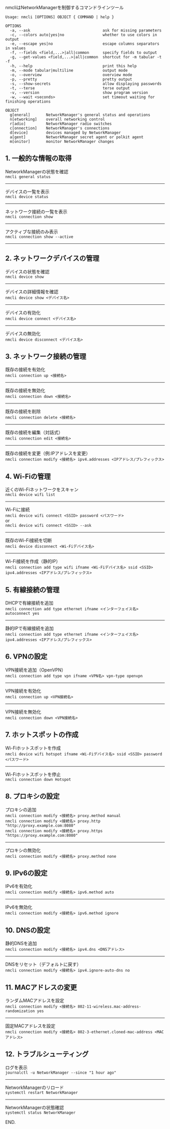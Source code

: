 nmcliはNetworkManagerを制御するコマンドラインツール  

```
Usage: nmcli [OPTIONS] OBJECT { COMMAND | help }

OPTIONS
  -a, --ask                                ask for missing parameters
  -c, --colors auto|yes|no                 whether to use colors in output
  -e, --escape yes|no                      escape columns separators in values
  -f, --fields <field,...>|all|common      specify fields to output
  -g, --get-values <field,...>|all|common  shortcut for -m tabular -t -f
  -h, --help                               print this help
  -m, --mode tabular|multiline             output mode
  -o, --overview                           overview mode
  -p, --pretty                             pretty output
  -s, --show-secrets                       allow displaying passwords
  -t, --terse                              terse output
  -v, --version                            show program version
  -w, --wait <seconds>                     set timeout waiting for finishing operations

OBJECT
  g[eneral]       NetworkManager's general status and operations
  n[etworking]    overall networking control
  r[adio]         NetworkManager radio switches
  c[onnection]    NetworkManager's connections
  d[evice]        devices managed by NetworkManager
  a[gent]         NetworkManager secret agent or polkit agent
  m[onitor]       monitor NetworkManager changes
```

## 1. 一般的な情報の取得  

NetworkManagerの状態を確認    
`nmcli general status`  

---

デバイスの一覧を表示  
`nmcli device status`  

---

ネットワーク接続の一覧を表示  
`nmcli connection show`  

---

アクティブな接続のみ表示  
`nmcli connection show --active`  

---

## 2. ネットワークデバイスの管理  

デバイスの状態を確認  
`nmcli device show`  

---

デバイスの詳細情報を確認  
`nmcli device show <デバイス名>`  

---

デバイスの有効化  
`nmcli device connect <デバイス名>`  

---

デバイスの無効化  
`nmcli device disconnect <デバイス名>`  

## 3. ネットワーク接続の管理  

既存の接続を有効化  
`nmcli connection up <接続名>`  

---

既存の接続を無効化  
`nmcli connection down <接続名>`  

---

既存の接続を削除  
`nmcli connection delete <接続名>`  

---

既存の接続を編集（対話式）  
`nmcli connection edit <接続名>`  

---

既存の接続を変更（例:IPアドレスを変更）  
`nmcli connection modify <接続名> ipv4.addresses <IPアドレス/プレフィックス>`  


## 4. Wi-Fiの管理  

近くのWi-Fiネットワークをスキャン  
`nmcli device wifi list`  

---

Wi-Fiに接続  
`nmcli device wifi connect <SSID> password <パスワード>`  
or  
`nmcli device wifi connect <SSID> --ask`  

---

既存のWi-Fi接続を切断  
`nmcli device disconnect <Wi-Fiデバイス名>`  

---

Wi-Fi接続を作成（静的IP）  
`nmcli connection add type wifi ifname <Wi-Fiデバイス名> ssid <SSID> ipv4.addresses <IPアドレス/プレフィックス>`  

## 5. 有線接続の管理  

DHCPで有線接続を追加  
`nmcli connection add type ethernet ifname <インターフェイス名> autoconnect yes`  

---

静的IPで有線接続を追加  
`nmcli connection add type ethernet ifname <インターフェイス名> ipv4.addresses <IPアドレス/プレフィックス>`  


## 6. VPNの設定 

VPN接続を追加（OpenVPN）  
`nmcli connection add type vpn ifname <VPN名> vpn-type openvpn`  

---

VPN接続を有効化  
`nmcli connection up <VPN接続名>`  

---

VPN接続を無効化  
`nmcli connection down <VPN接続名>`  


## 7. ホットスポットの作成  

Wi-Fiホットスポットを作成  
`nmcli device wifi hotspot ifname <Wi-Fiデバイス名> ssid <SSID> password <パスワード>`  

---

Wi-Fiホットスポットを停止  
`nmcli connection down Hotspot`  


## 8. プロキシの設定  

プロキシの追加  
`nmcli connection modify <接続名> proxy.method manual`  
`nmcli connection modify <接続名> proxy.http "http://proxy.example.com:8080"`  
`nmcli connection modify <接続名> proxy.https "https://proxy.example.com:8080"`  

---

プロキシの無効化  
`nmcli connection modify <接続名> proxy.method none`  


## 9. IPv6の設定  

IPv6を有効化  
`nmcli connection modify <接続名> ipv6.method auto`  

---

IPv6を無効化  
`nmcli connection modify <接続名> ipv6.method ignore`  


## 10. DNSの設定  

静的DNSを追加  
`nmcli connection modify <接続名> ipv4.dns <DNSアドレス>`  

---

DNSをリセット（デフォルトに戻す）  
`nmcli connection modify <接続名> ipv4.ignore-auto-dns no`  


## 11. MACアドレスの変更  

ランダムMACアドレスを設定  
`nmcli connection modify <接続名> 802-11-wireless.mac-address-randomization yes`  

---

固定MACアドレスを設定  
`nmcli connection modify <接続名> 802-3-ethernet.cloned-mac-address <MACアドレス>`  


## 12. トラブルシューティング  

ログを表示  
`journalctl -u NetworkManager --since "1 hour ago"`  

---

NetworkManagerのリロード  
`systemctl restart NetworkManager`  

---

NetworkManagerの状態確認  
`systemctl status NetworkManager`  


END.
